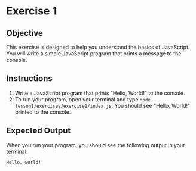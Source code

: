 # Exercise 1

## Objective
This exercise is designed to help you understand the basics of JavaScript. You will write a simple JavaScript program that prints a message to the console.

## Instructions
1. Write a JavaScript program that prints "Hello, World!" to the console.
2. To run your program, open your terminal and type `node lesson1/exercises/exercise1/index.js`. You should see "Hello, World!" printed to the console.

## Expected Output
When you run your program, you should see the following output in your terminal:
```sh
Hello, world!
```